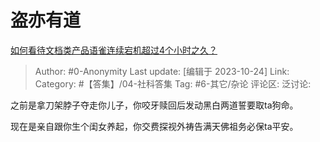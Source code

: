 # 盗亦有道
[如何看待文档类产品语雀连续宕机超过4个小时之久？](https://www.zhihu.com/question/627448953/answer/3262292209)

> Author: #0-Anonymity
> Last update: [编辑于 2023-10-24]
> Link:
> Category: #【答集】/04-社科答集
> Tag: #6-其它/杂论 
> 评论区:
> 泛讨论:

之前是拿刀架脖子夺走你儿子，你咬牙赎回后发动黑白两道誓要取ta狗命。

现在是亲自跟你生个闺女养起，你交费探视外祷告满天佛祖务必保ta平安。

